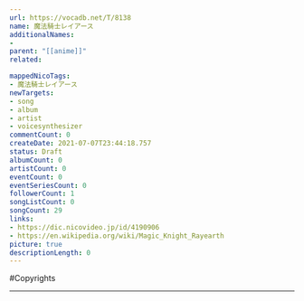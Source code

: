 ```yaml
---
url: https://vocadb.net/T/8138
name: 魔法騎士レイアース
additionalNames: 
- 
parent: "[[anime]]"
related:

mappedNicoTags:
- 魔法騎士レイアース
newTargets:
- song
- album
- artist
- voicesynthesizer
commentCount: 0
createDate: 2021-07-07T23:44:18.757
status: Draft
albumCount: 0
artistCount: 0
eventCount: 0
eventSeriesCount: 0
followerCount: 1
songListCount: 0
songCount: 29
links: 
- https://dic.nicovideo.jp/id/4190906
- https://en.wikipedia.org/wiki/Magic_Knight_Rayearth
picture: true
descriptionLength: 0
---
```


#Copyrights



---

